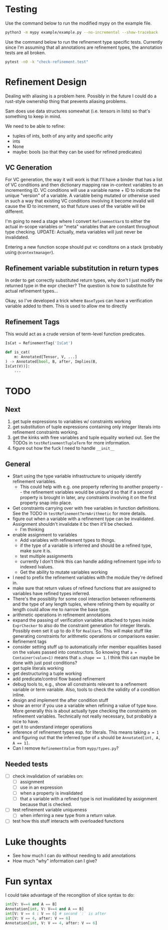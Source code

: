 # Testing
Use the command below to run the modified mypy on the example file.

```bash
python3 -m mypy example/example.py --no-incremental --show-traceback
```

Use the command below to run the refinement type specific tests. Currently since
I'm assuming that all annotations are refinement types, the annotation tests are
all broken.

```bash
pytest -n0 -k "check-refinement.test"
```

# Refinement Design
Dealing with aliasing is a problem here. Possibly in the future I could do a
rust-style ownership thing that prevents aliasing problems.

Sam does use data structures somewhat (i.e. tensors in lists) so that's
something to keep in mind.

We need to be able to refine:
- tuples of ints, both of any arity and specific arity
- ints
- None
- maybe: bools (so that they can be used for refined predicates)


## VC Generation
For VC generation, the way it will work is that I'll have a binder that has a
list of VC conditions and then dictionary mapping raw in-context variables to an
incrementing ID. VC conditions will use a variable name + ID to indicate the
unique "version" of a variable. A variable being mutated or otherwise used in
such a way that existing VC conditions involving it become invalid will cause
the ID to increment, so that future uses of the variable will be different.

I'm going to need a stage where I convert `RefinementVar`s to either the actual
in-scope variables or "meta" variables that are constant throughout type
checking. UPDATE: Actually, meta variables will just never be invalidated.

Entering a new function scope should put vc conditons on a stack (probably using
`@contextmanager`).

## Refinement variable substitution in return types
In order to get correctly substituted return types, why don't I just modify the
returned type in the expr checker? The question is how to substitute for actual
refinement types...

Okay, so I've developed a trick where `BaseType`s can have a verification
variable added to them. This is used to allow me to directly

## Refinement Tags
This would act as a crude version of term-level function predicates.

```python
IsCat = RefinementTag('IsCat')

def is_cat(
    m: Annotated[Tensor, V, ...]
) -> Annotated[bool, B, after, Implies(B,
IsCat(V))]:
    ...
```

# TODO
## Next
1. get tuple expressions to variables w/ constraints working
2. get substitution of tuple expressions containing only integer literals into
   refinement constraints working.
3. get the kinks with free variables and tuple equality worked out. See the
   TODOs in `testRefinementTupleTerm` for more information.
3. figure out how the fuck I need to handle `__init__`

## General
- Start using the type variable infrastructure to uniquely identify refinement
  variables.
  - This could help with e.g. one property referring to another property -- the
    refinement variables would be unique'd so that if a second property is
    brought in later, any constraints involving it on the first property snap
    into place.
- Get constraints carrying over with free variables in function definitions.
  See the TODO in `testRefinementTermArithmetic` for more details.
- figure out when a variable with a refinement type can be invalidated.
  Assignment shouldn't invalidate it bc then it'll be checked.
  - I'm thinking
- enable assignment to variables
  * Add variables with refinement types to things.
  * if the type of a variable is inferred and should be a refined type, make
    sure it is.
  * test multiple assignments
  * currently I don't think this can handle adding refinement type info to
    indexed lvalues.
  * Get the ability to mutate variables working
- I need to prefix the refinement variables with the module they're defined in.
- make sure that return values of refined functions that are assigned to
  variables have refined types inferred.
- There's the possiblity for some cool interaction between refinements and
  the type of any length tuples, where refining them by equality or length could
  allow me to narrow the base type.
- arithmetic operations in refinement annotations
- expand the passing of verification variables attached to types inside
  `ExprChecker` to also do the constraint generation for integer literals.
  Possibly even set it up to do it for `RealVar`s. This will make stuff like
  generating constraints for arithmetic operations or comparisons easier.
- Refinement tags
- consider setting stuff up to automatically infer member equalities based on
  the values passed into constructors. So knowing that `a = Container(value=1)`
  means that `a.shape == 1`. I think this can maybe be done with just post
  conditions?
- get tuple literals working
- get destructuring a tuple working
- add predicate/control flow based refinement
- debug tools to, e.g., show all constraints relevant to a refinement variable
  or term variable. Also, tools to check the validity of a condition inline.
- design and implement the after condition stuff
- show an error if you use a variable when refining a value of type `None`. More
  generally this is about actually type checking the constraints on refinement
  variables. Technically not really necessary, but probably a nice to have.
- get it to understand integer operations
- inference of refinement types esp. for literals. This means taking `a = 1` and
  figuring out that the inferred type of `a` should be
  `Annotated[int, A, A == 1]`.
- Can I remove `RefinementValue` from `mypy/types.py`?

## Needed tests
- [ ] check invalidation of variables on:
  - [ ] assignment
  - [ ] use in an expression
  - [ ] when a property is invalidated
  - [ ] that a variable with a refined type is not invalidated by assignment
        because that is checked.
- [ ] test refinement variable uniqueness
  - [ ] when inferring a new type from a return value.
- [ ] test how this stuff interacts with overloaded functions

# Luke thoughts
- See how much I can do without needing to add annotations
- How much "why" information can I give?


# Fun syntax
I could take advantage of the recongition of slice syntax to do:

```python
int[V: V==4 and A == B]
Annotation[int, V: V==4 and A == B]
int[V: V == 4 : V == 6] # second `:` is after
int[V: V == 4, after: V == 6]
Annotation[int, V: V == 4, after: V == 6]
```
